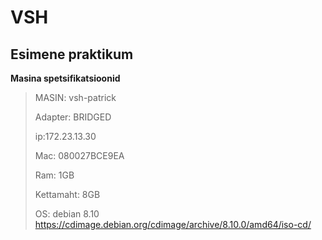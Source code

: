 # VSH
## Esimene praktikum

**Masina spetsifikatsioonid**
>MASIN: vsh-patrick
>
>Adapter: BRIDGED
>
>ip:172.23.13.30
>
>Mac: 080027BCE9EA
>
>Ram: 1GB
>
>Kettamaht: 8GB
>
>OS: debian 8.10 https://cdimage.debian.org/cdimage/archive/8.10.0/amd64/iso-cd/
   

